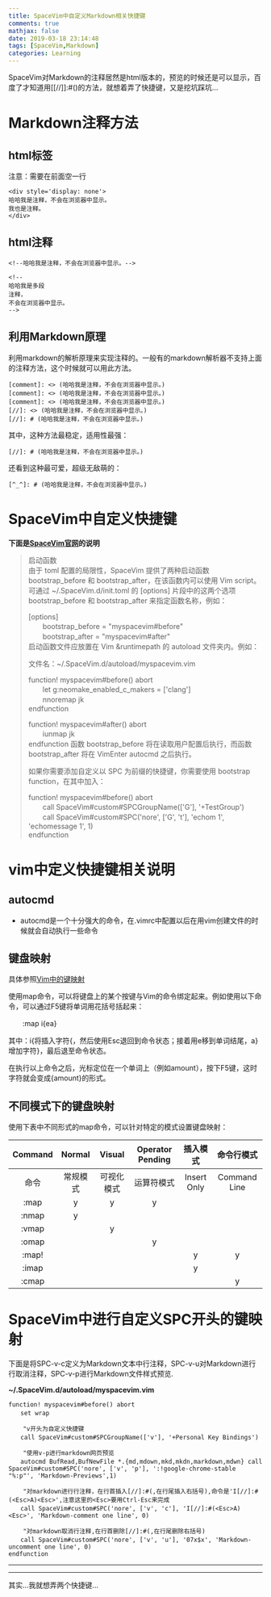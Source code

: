 ```yaml
---
title: SpaceVim中自定义Markdown相关快捷键
comments: true
mathjax: false
date: 2019-03-18 23:14:48
tags: [SpaceVim,Markdown]
categories: Learning
---
```


<meta name="referrer" content="no-referrer" />

  SpaceVim对Markdown的注释居然是html版本的，预览的时候还是可以显示，百度了才知道用[[//]]:#()的方法，就想着弄了快捷键，又是挖坑踩坑...
  <!--more-->
# Markdown注释方法

## html标签 
注意：需要在前面空一行
```
<div style='display: none'>
哈哈我是注释，不会在浏览器中显示。
我也是注释。
</div>
```

## html注释
```
<!--哈哈我是注释，不会在浏览器中显示。-->

<!--
哈哈我是多段
注释，
不会在浏览器中显示。
-->
```

## 利用Markdown原理
利用markdown的解析原理来实现注释的。一般有的markdown解析器不支持上面的注释方法，这个时候就可以用此方法。

```
[comment]: <> (哈哈我是注释，不会在浏览器中显示。)
[comment]: <> (哈哈我是注释，不会在浏览器中显示。)
[comment]: <> (哈哈我是注释，不会在浏览器中显示。)
[//]: <> (哈哈我是注释，不会在浏览器中显示。)
[//]: # (哈哈我是注释，不会在浏览器中显示。)
```

其中，这种方法最稳定，适用性最强：
```
[//]: # (哈哈我是注释，不会在浏览器中显示。)
```

还看到这种最可爱，超级无敌萌的：
```
[^_^]: # (哈哈我是注释，不会在浏览器中显示。)
```

# SpaceVim中自定义快捷键
**下面是[SpaceVim官网](https://spacevim.org/cn)的说明**
> 启动函数   
> 由于 toml 配置的局限性，SpaceVim 提供了两种启动函数 bootstrap_before 和 bootstrap_after，在该函数内可以使用 Vim script。 
> 可通过 ~/.SpaceVim.d/init.toml 的 [options] 片段中的这两个选项 bootstrap_before 和 bootstrap_after 来指定函数名称，例如：
> 
> [options]  
> 　　bootstrap_before = "myspacevim#before"  
>  　　bootstrap_after  = "myspacevim#after"  
> 启动函数文件应放置在 Vim &runtimepath 的 autoload 文件夹内。例如：
> 
> 文件名：~/.SpaceVim.d/autoload/myspacevim.vim
> 
> function! myspacevim#before() abort  
> 　　let g:neomake_enabled_c_makers = ['clang']  
> 　　nnoremap jk <esc>  
> endfunction
> 
> function! myspacevim#after() abort  
> 　　iunmap jk  
> endfunction
> 函数 bootstrap_before 将在读取用户配置后执行，而函数 bootstrap_after 将在 VimEnter autocmd 之后执行。
> 
> 如果你需要添加自定义以 SPC 为前缀的快捷键，你需要使用 bootstrap function，在其中加入：
> 
> function! myspacevim#before() abort  
> 　　call SpaceVim#custom#SPCGroupName(['G'], '+TestGroup')  
> 　　call SpaceVim#custom#SPC('nore', ['G', 't'], 'echom 1', 'echomessage 1', 1)  
> endfunction

# vim中定义快捷键相关说明

## autocmd
- autocmd是一个十分强大的命令，在.vimrc中配置以后在用vim创建文件的时候就会自动执行一些命令

## 键盘映射
具体参照[Vim中的键映射](https://www.cnblogs.com/softwaretesting/archive/2011/09/28/2194515.html)


使用map命令，可以将键盘上的某个按键与Vim的命令绑定起来。例如使用以下命令，可以通过F5键将单词用花括号括起来：   

　　:map <F5> i{e<Esc>a}<Esc>  

其中：i{将插入字符{，然后使用Esc退回到命令状态；接着用e移到单词结尾，a}增加字符}，最后退至命令状态。

在执行以上命令之后，光标定位在一个单词上（例如amount），按下F5键，这时字符就会变成{amount}的形式。   

## 不同模式下的键盘映射
使用下表中不同形式的map命令，可以针对特定的模式设置键盘映射：


| Command  | Normal   | Visual    |Operator Pending |   插入模式  |命令行模式     |
| 	:---:  |	:---:   |	:---:     |	:---:           |	:---:       |	:---:         |
|   命令 	 | 常规模式 |可视化模式 |运算符模式       |	Insert Only | Command Line  |
| :map	   |     y	  |      y    |       	y       |             |               |    
| :nmap	   | y        |           |                 |             |               | 
| :vmap	 	 |          |       y   |                 |             |               |           
| :omap	 	 |          |           |        y        |             |               |  
| :map!	 	 |          |           |                 |       	y	  |     y         |         
| :imap	 	 |          |           |                 |    	y       |               |       
| :cmap	 	 |          |           |                 |             |     	y       |   

# SpaceVim中进行自定义SPC开头的键映射
下面是将SPC-v-c定义为Markdown文本中行注释，SPC-v-u对Markdown进行行取消注释，SPC-v-p进行Markdown文件样式预览.

**~/.SpaceVim.d/autoload/myspacevim.vim**

```
function! myspacevim#before() abort
　　set wrap

    "v开头为自定义快捷键
　　call SpaceVim#custom#SPCGroupName(['v'], '+Personal Key Bindings')

    "使用v-p进行markdown网页预览
　　autocmd BufRead,BufNewFile *.{md,mdown,mkd,mkdn,markdown,mdwn} call SpaceVim#custom#SPC('nore', ['v', 'p'], ':!google-chrome-stable "%:p"', 'Markdown-Previews',1)

    "对markdown进行行注释，在行首插入[//]:#(,在行尾插入右括号),命令是'I[//]:#(<Esc>A)<Esc>',注意这里的<Esc>要用Ctrl-Esc来完成 
　　call SpaceVim#custom#SPC('nore', ['v', 'c'], 'I[//]:#(<Esc>A)<Esc>', 'Markdown-comment one line', 0)

    "对markdown取消行注释,在行首删除[//]:#(,在行尾删除右括号)
　　call SpaceVim#custom#SPC('nore', ['v', 'u'], '07x$x', 'Markdown-uncomment one line', 0)
endfunction

```

---------------
---------------

其实...我就想弄两个快捷键...

